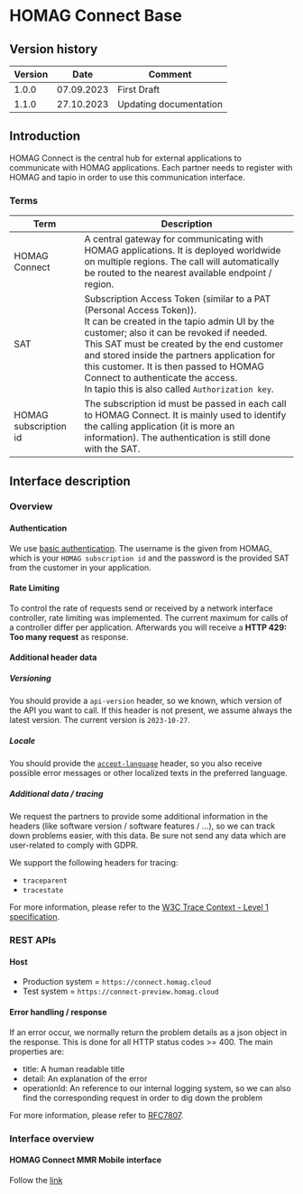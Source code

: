 # HOMAG Connect Base

## Version history

Version   | Date     | Comment 
----------|----------|---------
1.0.0     |07.09.2023| First Draft
1.1.0     |27.10.2023| Updating documentation

## Introduction

HOMAG Connect is the central hub for external applications to communicate with HOMAG applications.
Each partner needs to register with HOMAG and tapio in order to use this communication interface.

### Terms

Term                      | Description
--------------------------|--------------------------------------------------------------------------
HOMAG Connect             | A central gateway for communicating with HOMAG applications. It is deployed worldwide on multiple regions. The call will automatically be routed to the nearest available endpoint / region.
SAT                       | Subscription Access Token (similar to a PAT (Personal Access Token)).<br>It can be created in the tapio admin UI by the customer; also it can be revoked if needed.<br>This SAT must be created by the end customer and stored inside the partners application for this customer. It is then passed to HOMAG Connect to authenticate the access.<br>In tapio this is also called `Authorization key`.
HOMAG subscription id     | The subscription id must be passed in each call to HOMAG Connect. It is mainly used to identify the calling application (it is more an information). The authentication is still done with the SAT.

## Interface description

### Overview

#### Authentication

We use [basic authentication](https://swagger.io/docs/specification/authentication/basic-authentication/).
The username is the given from HOMAG, which is your `HOMAG subscription id` and the password is the provided SAT from the customer in your application.

#### Rate Limiting

To control the rate of requests send or received by a network interface controller, rate limiting was implemented. The current maximum for calls of a controller differ per application.
Afterwards you will receive a **HTTP 429: Too many request** as response.

#### Additional header data

##### Versioning

You should provide a `api-version` header, so we known, which version of the API you want to call. If this header is not present, we assume always the latest version.
The current version is `2023-10-27`.

##### Locale

You should provide the [`accept-language`](https://developer.mozilla.org/en-US/docs/Web/HTTP/Headers/Accept-Language) header, so you also receive possible error messages or other localized texts in the preferred language.

##### Additional data / tracing

We request the partners to provide some additional information in the headers (like software version / software features / ...), so we can track down problems easier, with this data. Be sure not send any data which are user-related to comply with GDPR.

We support the following headers for tracing:

* `traceparent`
* `tracestate`

For more information, please refer to the [W3C Trace Context - Level 1 specification](https://www.w3.org/TR/trace-context/).

### REST APIs

#### Host

* Production system =  `https://connect.homag.cloud`
* Test system =  `https://connect-preview.homag.cloud`

#### Error handling / response

If an error occur, we normally return the problem details as a json object in the response. This is done for all HTTP status codes >= 400.
The main properties are:

* title: A human readable title
* detail: An explanation of the error
* operationId: An reference to our internal logging system, so we can also find the corresponding request in order to dig down the problem

For more information, please refer to [RFC7807](https://tools.ietf.org/html/rfc7807).

### Interface overview

#### HOMAG Connect MMR Mobile interface
Follow the [link](/Applications/MmrMobile/Documentation/README.md#homag-connect-mmr-mobile-interface-overview)

